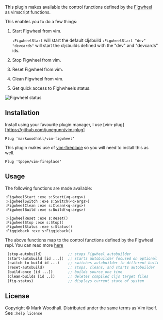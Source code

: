 This plugin makes available the control functions defined by the [Figwheel](https://github.com/bhauman/lein-figwheel) as vimscript functions.

This enables you to do a few things:

1. Start Figwheel from vim.

    `:FigwheelStart` will start the default cljsbuild
    `:FigwheelStart "dev" "devcards"` will start the cljsbuilds defined with the "dev" and "devcards" ids.

2. Stop Figwheel from vim.
3. Reset Figwheel from vim.
4. Clean Figwheel from vim.
5. Get quick access to Fighwheels status.

![Figwheel status](http://imgur.com/Wq9HHgW)

## Installation

Install using your favourite plugin manager,
I use [vim-plug][https://github.com/junegunn/vim-plug]

```vim
Plug 'markwoodhall/vim-figwheel'
```

This plugin makes use of [vim-fireplace](https://github.com/tpope/vim-fireplace) so you will need to install this as well.

```vim
Plug 'tpope/vim-fireplace'

```

## Usage

The following functions are made available:

```vim
:FigwheelStart :exe s:Start(<q-args>)
:FigwheelSwitch :exe s:Switch(<q-args>)
:FigwheelClean :exe s:Clean(<q-args>)
:FigwheelBuild :exe s:Build(<q-args>)
```

```vim
:FigwheelReset :exe s:Reset()
:FigwheelStop :exe s:Stop()
:FigwheelStatus :exe s:Status()
:Figgieback :exe s:Figgieback()
```

The above functions map to the control functions defined by the Figwheel repl. You can read more [here](https://github.com/bhauman/lein-figwheel)

```clojure
 (stop-autobuild)            ;; stops Figwheel autobuilder
 (start-autobuild [id ...])  ;; starts autobuilder focused on optional ids
 (switch-to-build id ...)    ;; switches autobuilder to different build
 (reset-autobuild)           ;; stops, cleans, and starts autobuilder
 (build-once [id ...])       ;; builds source one time
 (clean-builds [id ..])      ;; deletes compiled cljs target files
 (fig-status)                ;; displays current state of system
 ```

## License
Copyright © Mark Woodhall. Distributed under the same terms as Vim itself. See `:help license`
